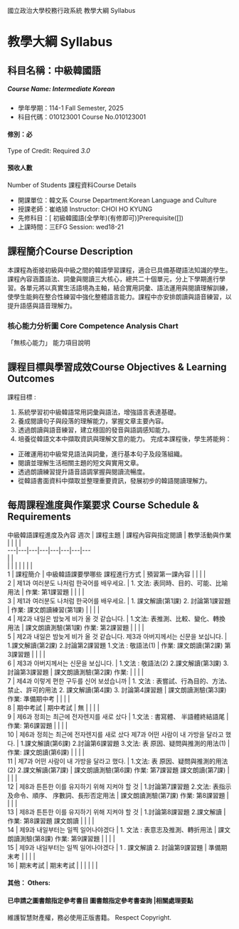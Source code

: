 國立政治大學校務行政系統 教學大綱 Syllabus
# 教學大綱 Syllabus
##  科目名稱：中級韓國語 
#####  Course Name: Intermediate Korean
  * 學年學期：114-1 Fall Semester, 2025 
  * 科目代碼：010123001 Course No.010123001
#### 修別：必
Type of Credit: Required 
_3.0_
#### 預收人數
Number of Students
課程資料Course Details
  * 開課單位：韓文系 Course Department:Korean Language and Culture 
  * 授課老師：崔峼熲 Instructor: CHOI HO KYUNG 
  * 先修科目：[ 初級韓國語(全學年)(有修即可)]Prerequisite([])
  * 上課時間：三EFG Session: wed18-21
##  課程簡介Course Description
本課程為銜接初級與中級之間的韓語學習課程，適合已具備基礎語法知識的學生。課程內容涵蓋語法、詞彙與閱讀三大核心，總共二十個單元，分上下學期進行學習。各單元將以真實生活語境為主軸，結合實用詞彙、語法運用與閱讀理解訓練，使學生能夠在整合性練習中強化整體語言能力。課程中亦安排朗讀與語音練習，以提升語感與語音理解力。
###  核心能力分析圖 Core Competence Analysis Chart
「無核心能力」 
能力項目說明
##  課程目標與學習成效Course Objectives & Learning Outcomes 
課程目標 : 
1. 系統學習初中級韓語常用詞彙與語法，增強語言表達基礎。
2. 養成閱讀句子與段落的理解能力，掌握文章主要內容。
3. 透過朗讀與語音練習，建立穩固的發音與語調感知能力。
4. 培養從韓語文本中擷取資訊與理解文意的能力。
完成本課程後，學生將能夠：
- 正確運用初中級常見語法與詞彙，進行基本句子及段落組織。
- 閱讀並理解生活相關主題的短文與實用文章。
- 透過朗讀練習提升語音語調掌握與閱讀流暢度。
- 從韓語書面資料中擷取並整理重要資訊，發展初步的韓語閱讀理解力。
##  每周課程進度與作業要求 Course Schedule & Requirements
中級韓語課程進度及內容
週次 |  課程主題 |  課程內容與指定閱讀 |  教學活動與作業 |  |  |  |   
---|---|---|---|---|---|---|---  
|  |   
|  |  |  |  |  |  |   
1 |  課程簡介 |  中級韓語課要學哪些 課程進行方式 |  預習第一課內容 |  |  |  |   
2 |  제1과 여러분도 나처럼 한국어를 배우세요. |  1. 文法: 表同時、目的、可能、比喻用法 |  作業: 第1課習題 |  |  |  |   
3 |  제1과 여러분도 나처럼 한국어를 배우세요. |  1. 課文解讀(第1課) 2. 討論第1課習題 |  作業: 課文朗讀練習(第1課) |  |  |  |   
4 |  제2과 내일은 밤늦게 비가 올 것 같습니다. |  1.文法: 表推測、比較、變化、轉換用法 |  課文朗讀測驗(第1課) 作業: 第2課習題 |  |  |  |   
5 |  제2과 내일은 밤늦게 비가 올 것 같습니다. 제3과 아버지께서는 신문을 보십니다. |  1.課文解讀(第2課) 2.討論第2課習題 1.文法 : 敬語法(1) |  作業: 課文朗讀(第2課) 第3課習題 |  |  |  |   
6 |  제3과 아버지께서는 신문을 보십니다. |  1.文法 : 敬語法(2) 2.課文解讀(第3課) 3. 討論第3課習題 |  課文朗讀測驗(第2課) 作業: |  |  |  |   
7 |  제4과 이렇게 편한 구두를 신어 보셨습니까 |  1. 文法 : 表嘗試、行為目的、方法、禁止、許可的用法 2. 課文解讀(第4課) 3. 討論第4課習題 |  課文朗讀測驗(第3課) 作業: 準備期中考 |  |  |  |   
8 |  期中考試 |  期中考試 |  無 |  |  |  |   
9 |  제6과 정희는 최근에 전자렌지를 새로 샀다 |  1.文法 : 書寫體、 半語體終結語尾 |  作業: 第6課習題 |  |  |  |   
10 |  제6과 정희는 최근에 전자렌지를 새로 샀다 제7과 어떤 사람이 내 가방을 달라고 했다. |  1.課文解讀(第6課) 2.討論第6課習題 3.文法: 表 原因、疑問與推測的用法(1) |  作業: 課文朗讀(第6課) |  |  |  |   
11 |  제7과 어떤 사람이 내 가방을 달라고 했다. |  1.文法: 表 原因、疑問與推測的用法(2) 2.課文解讀(第7課) |  課文朗讀測驗(第6課) 作業: 第7課習題 課文朗讀(第7課) |  |  |  |   
12 |  제8과 튼튼한 이를 유지하기 위해 지켜야 할 것 |  1.討論第7課習題 2.文法: 表指示及命令、順序、 序數詞、長形否定用法 |  課文朗讀測驗(第7課) 作業: 第8課習題 |  |  |  |   
13 |  제8과 튼튼한 이를 유지하기 위해 지켜야 할 것 |  1.討論第8課習題 2.課文解讀 |  作業: 第8課習題 課文朗讀 |  |  |  |   
14 |  제9과 내일부터는 일찍 일어나야겠다 |  1. 文法 : 表意志及推測、轉折用法 |  課文朗讀測驗(第8課) 作業: 第9課習題 |  |  |  |   
15 |  제9과 내일부터는 일찍 일어나야겠다 |  1 . 課文解讀  2. 討論第9課習題 |  準備期末考 |  |  |  |   
16 |  期末考試 | 期末考試 |  |  |  |  |  |   
####  其他： Others:
####  已申請之圖書館指定參考書目  圖書館指定參考書查詢 |相關處理要點
維護智慧財產權，務必使用正版書籍。 Respect Copyright.